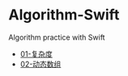 # Algorithm-Swift
 Algorithm practice with Swift


- [01-复杂度](https://github.com/SureDz/Algorithm-Swift/tree/master/01-%E5%A4%8D%E6%9D%82%E5%BA%A6)
- [02-动态数组](https://github.com/SureDz/Algorithm-Swift/tree/master/02-%E5%8A%A8%E6%80%81%E6%95%B0%E7%BB%84)
